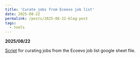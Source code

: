```yaml
---
title: 'Curate jobs from Ecoevo job list'
date: 2025-08-22
permalink: /posts/2025-08-22-blog-post
tags:
  - tools
---
```


**2025/08/22**

[Script](https://github.com/chenludi/ecoevojobs_curatejobs.git) for curating jobs from the Ecoevo job list google sheet file.

